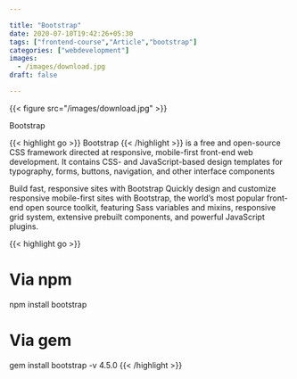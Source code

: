 ```yaml
---

title: "Bootstrap"
date: 2020-07-10T19:42:26+05:30
tags: ["frontend-course","Article","bootstrap"]
categories: ["webdevelopment"]
images:
  - /images/download.jpg
draft: false

---
```


{{< figure src="/images/download.jpg" >}}

Bootstrap

{{< highlight go >}} Bootstrap {{< /highlight >}} is a free and open-source CSS framework directed at responsive, mobile-first front-end web development. It contains CSS- and JavaScript-based design templates for typography, forms, buttons, navigation, and other interface components


Build fast, responsive sites with Bootstrap
Quickly design and customize responsive mobile-first sites with Bootstrap, the world’s most popular front-end open source toolkit, featuring Sass variables and mixins, responsive grid system, extensive prebuilt components, and powerful JavaScript plugins.


{{< highlight go >}} 
# Via npm
npm install bootstrap

# Via gem
gem install bootstrap -v 4.5.0
 {{< /highlight >}}